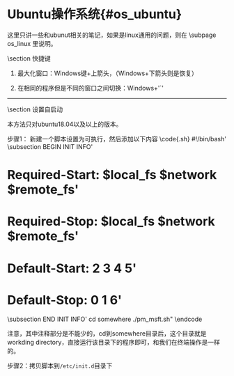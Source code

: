 Ubuntu操作系统{#os_ubuntu}
========================

这里只讲一些和ubunut相关的笔记，如果是linux通用的问题，则在 \subpage os_linux 里说明。

\section 快捷键

1. 最大化窗口：Windows键+上箭头，（Windows+下箭头则是恢复）

2. 在相同的程序但是不同的窗口之间切换：Windows+'`'

<hr>
\section 设置自启动

本方法只对ubuntu18.04以及以上的版本。

步骤1： 新建一个脚本设置为可执行，然后添加以下内容
\code{.sh}
#!/bin/bash' 
\subsection BEGIN INIT INFO' 
# Required-Start: $local_fs $network $remote_fs' 
# Required-Stop: $local_fs $network $remote_fs' 
# Default-Start:  2 3 4 5' 
# Default-Stop: 0 1 6' 
\subsection END INIT INFO' 
cd somewhere
./pm_msft.sh"
\endcode

注意，其中注释部分是不能少的，cd到somewhere目录后，这个目录就是workding directory，直接运行该目录下的程序即可，和我们在终端操作是一样的。

步骤2：拷贝脚本到`/etc/init.d`目录下

